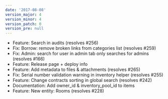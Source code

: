 ```yaml
---
date: '2017-08-08'
version_major: 4
version_minor: 4
version_patch: 0
version_pre: null
---
```


- Feature: Search in audits (resolves #256)
- Fix: Borrow: remove broken links from categories list (resolves #259)
- Fix: Admin: search for user in admin tab only searches for admins (resolves #166)
- Feature: Release page + deploy info
- Feature: Add metadata to files & attachments (resolves #265)
- Fix: Serial number validation warning in inventory helper (resolves #255)
- Feature: Change contracts sorting in global search (resolves #242)
- Documentation: Add owner_id & inventory_pool_id to items
- Feature: New entity: Rooms (resolves #228)

